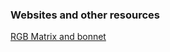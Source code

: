 ### Websites and other resources
[RGB Matrix and bonnet](https://learn.adafruit.com/adafruit-rgb-matrix-bonnet-for-raspberry-pi)
